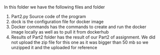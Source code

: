 In this folder we have the following files and folder
 1. Part2.py Source code of the program
 2. dock is the configuration file for docker image
 3. Docker commands has the commands to create and run the docker image locally as well as to pull it from dockerhub
 4. Results of Part2 folder has the result of our Part2 of assignment. We did not upload the zip file for this one as it was bigger than 50 mb so we unzipped it and the uploaded for reference
